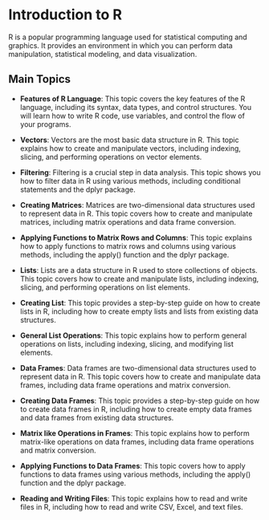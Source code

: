 Introduction to R
==

R is a popular programming language used for statistical computing and graphics. It provides an environment in which you can perform data manipulation, statistical modeling, and data visualization.

Main Topics
--

* **Features of R Language**: This topic covers the key features of the R language, including its syntax, data types, and control structures. You will learn how to write R code, use variables, and control the flow of your programs.

* **Vectors**: Vectors are the most basic data structure in R. This topic explains how to create and manipulate vectors, including indexing, slicing, and performing operations on vector elements.

* **Filtering**: Filtering is a crucial step in data analysis. This topic shows you how to filter data in R using various methods, including conditional statements and the dplyr package.

* **Creating Matrices**: Matrices are two-dimensional data structures used to represent data in R. This topic covers how to create and manipulate matrices, including matrix operations and data frame conversion.

* **Applying Functions to Matrix Rows and Columns**: This topic explains how to apply functions to matrix rows and columns using various methods, including the apply() function and the dplyr package.

* **Lists**: Lists are a data structure in R used to store collections of objects. This topic covers how to create and manipulate lists, including indexing, slicing, and performing operations on list elements.

* **Creating List**: This topic provides a step-by-step guide on how to create lists in R, including how to create empty lists and lists from existing data structures.

* **General List Operations**: This topic explains how to perform general operations on lists, including indexing, slicing, and modifying list elements.

* **Data Frames**: Data frames are two-dimensional data structures used to represent data in R. This topic covers how to create and manipulate data frames, including data frame operations and matrix conversion.

* **Creating Data Frames**: This topic provides a step-by-step guide on how to create data frames in R, including how to create empty data frames and data frames from existing data structures.

* **Matrix like Operations in Frames**: This topic explains how to perform matrix-like operations on data frames, including data frame operations and matrix conversion.

* **Applying Functions to Data Frames**: This topic covers how to apply functions to data frames using various methods, including the apply() function and the dplyr package.

* **Reading and Writing Files**: This topic explains how to read and write files in R, including how to read and write CSV, Excel, and text files.